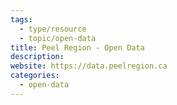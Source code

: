```yaml
---
tags:
  - type/resource
  - topic/open-data
title: Peel Region - Open Data
description:
website: https://data.peelregion.ca
categories:
  - open-data
---
```

